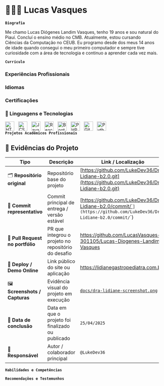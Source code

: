 # 👩🏻‍💻 Lucas Vasques

**`Biografia`**

Me chamo Lucas Diógenes Landim Vasques, tenho 19 anos e sou natural do Piauí. Concluí o ensino médio no CMB. Atualmente, estou cursando Ciências da Computação no CEUB. Eu programo desde dos meus 14 anos de idade quando consegui o meu primeiro computador e sempre tive curiosidade com a área de tecnologia e continuo a aprender cada vez mais.

**`Currículo`**

###  Experiências Profissionais

### Idiomas

### Certificações

### 🤖 Linguagens e Tecnologias

<img 
    align="left" 
    alt="HTML"
    title="HTML" 
    width="30px" 
    style="padding-right: 10px;" 
    src="https://cdn.jsdelivr.net/gh/devicons/devicon@latest/icons/html5/html5-original.svg" 
/>
<img 
    align="left" 
    alt="CSS" 
    title="CSS"
    width="30px" 
    style="padding-right: 10px;" 
    src="https://cdn.jsdelivr.net/gh/devicons/devicon@latest/icons/css3/css3-original.svg" 
/>
<img 
    align="left" 
    alt="JavaScript" 
    title="JavaScript"
    width="30px" 
    style="padding-right: 10px;" 
    src="https://cdn.jsdelivr.net/gh/devicons/devicon@latest/icons/javascript/javascript-original.svg" 
/>
<img 
    align="left" 
    alt="React"
    title="React" 
    width="30px" 
    style="padding-right: 10px;" 
    src="https://cdn.jsdelivr.net/gh/devicons/devicon@latest/icons/react/react-original.svg" 
/>
<img 
    align="left" 
    alt="Bootstrap"
    title="Bootstrap" 
    width="30px" 
    style="padding-right: 10px;" 
    src="https://cdn.jsdelivr.net/gh/devicons/devicon@latest/icons/bootstrap/bootstrap-original.svg" 
/>
<img 
    align="left" 
    alt="PHP" 
    title="PHP"
    width="30px" 
    style="padding-right: 10px;" 
    src="https://cdn.jsdelivr.net/gh/devicons/devicon@latest/icons/php/php-original.svg" 
/>
<img 
    align="left" 
    alt="Git" 
    title="Git"
    width="30px" 
    style="padding-right: 10px;" 
    src="https://cdn.jsdelivr.net/gh/devicons/devicon@latest/icons/git/git-original.svg" 
/>
<img 
    align="left" 
    alt="Python" 
    title="Python"
    width="30px" 
    style="padding-right: 10px;" 
    src="https://cdn.jsdelivr.net/gh/devicons/devicon@latest/icons/python/python-original.svg" 
/>
<br/>

**`Projetos Acadêmicos Profissionais`**
## 🧾 Evidências do Projeto

| Tipo | Descrição | Link / Localização |
|------|------------|--------------------|
| 🗂️ **Repositório original** | Repositório base do projeto | [https://github.com/LukeDev36/Dra-Lidiane-b2.0.git](https://github.com/LukeDev36/Dra-Lidiane-b2.0.git) |
| 💾 **Commit representativo** | Commit principal de entrega / versão estável | [https://github.com/LukeDev36/Dra-Lidiane-b2.0/commit/`<SHA>`](https://github.com/LukeDev36/Dra-Lidiane-b2.0/commit/`<SHA>`) |
| 🧩 **Pull Request no portfólio** | PR que integrou o projeto no repositório do desafio | https://github.com/LucasVasques-301105/Lucas-Diogenes-Landim-Vasques
| 🚀 **Deploy / Demo Online** | Link público do site ou aplicação | https://lidianegastropediatra.com.br/ |
| 🖼️ **Screenshots / Capturas** | Evidência visual do projeto em execução | [`docs/dra-lidiane-screenshot.png`](../docs/dra-lidiane-screenshot.png) |
| 📅 **Data de conclusão** | Data em que o projeto foi finalizado ou publicado | `25/04/2025` |
| 🧠 **Responsável** | Autor / colaborador principal | `@LukeDev36` |


**`Habilidades e Competências`**

**`Recomendações e Testemunhos`**

<br/>
<br/>
